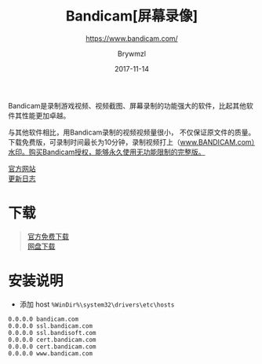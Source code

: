 ﻿---
layout:     post
title:      Bandicam[屏幕录像]
subtitle:   https://www.bandicam.com/
date:       2017-11-14
author:     Brywmzl
header-img: img/Bandicam/mainbanner_01.jpg
catalog: true
tags:
    - Bandicam
    - 屏幕录像
---
Bandicam是录制游戏视频、视频截图、屏幕录制的功能强大的软件，比起其他软件其性能更加卓越。 

<!--more-->

与其他软件相比，用Bandicam录制的视频视频量很小， 不仅保证原文件的质量。下载免费版，可录制时间最长为10分钟，录制视频打上（www.BANDICAM.com）水印。购买Bandicam授权，能够永久使用无功能限制的完整版。 

[官方网站](https://www.bandicam.com)  
[更新日志](http://bandicam.com/downloads/version_history)  

# 下载  
> [官方免费下载](https://www.bandicam.com/cn/downloads/ing/)  
> [网盘下载](http://pan.baidu.com/s/1dEFY5A5)  

# 安装说明

* 添加 host `%WinDir%\system32\drivers\etc\hosts`
```
0.0.0.0 bandicam.com
0.0.0.0 ssl.bandicam.com
0.0.0.0 ssl.bandisoft.com
0.0.0.0 cert.bandicam.com
0.0.0.0 cert.bandicam.com
0.0.0.0 www.bandicam.com
```